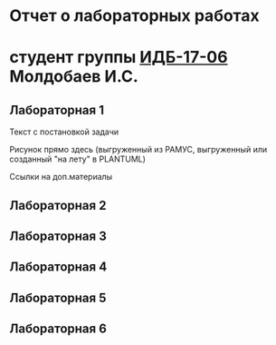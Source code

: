 # Отчет о лабораторных работах
# студент группы [ИДБ-17-06](https://github.com/stankin/design-2018/wiki/list-idb-15-xx) Молдобаев И.С.

## Лабораторная 1

Текст с постановкой задачи

Рисунок прямо здесь (выгруженный из РАМУС, выгруженный или созданный "на лету" в PLANTUML)

Ссылки на доп.материалы

## Лабораторная 2

## Лабораторная 3

## Лабораторная 4

## Лабораторная 5

## Лабораторная 6
